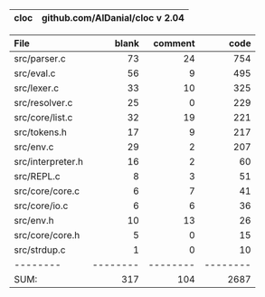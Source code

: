 cloc|github.com/AlDanial/cloc v 2.04
--- | ---

File|blank|comment|code
:-------|-------:|-------:|-------:
src/parser.c|73|24|754
src/eval.c|56|9|495
src/lexer.c|33|10|325
src/resolver.c|25|0|229
src/core/list.c|32|19|221
src/tokens.h|17|9|217
src/env.c|29|2|207
src/interpreter.h|16|2|60
src/REPL.c|8|3|51
src/core/core.c|6|7|41
src/core/io.c|6|6|36
src/env.h|10|13|26
src/core/core.h|5|0|15
src/strdup.c|1|0|10
--------|--------|--------|--------
SUM:|317|104|2687
